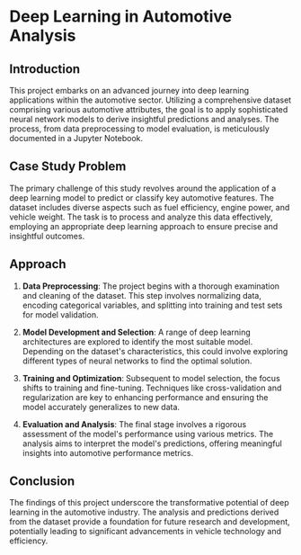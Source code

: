 # Deep Learning in Automotive Analysis

## Introduction

This project embarks on an advanced journey into deep learning applications within the automotive sector. Utilizing a comprehensive dataset comprising various automotive attributes, the goal is to apply sophisticated neural network models to derive insightful predictions and analyses. The process, from data preprocessing to model evaluation, is meticulously documented in a Jupyter Notebook.

## Case Study Problem

The primary challenge of this study revolves around the application of a deep learning model to predict or classify key automotive features. The dataset includes diverse aspects such as fuel efficiency, engine power, and vehicle weight. The task is to process and analyze this data effectively, employing an appropriate deep learning approach to ensure precise and insightful outcomes.

## Approach

1. **Data Preprocessing**: The project begins with a thorough examination and cleaning of the dataset. This step involves normalizing data, encoding categorical variables, and splitting into training and test sets for model validation.

2. **Model Development and Selection**: A range of deep learning architectures are explored to identify the most suitable model. Depending on the dataset's characteristics, this could involve exploring different types of neural networks to find the optimal solution.

3. **Training and Optimization**: Subsequent to model selection, the focus shifts to training and fine-tuning. Techniques like cross-validation and regularization are key to enhancing performance and ensuring the model accurately generalizes to new data.

4. **Evaluation and Analysis**: The final stage involves a rigorous assessment of the model's performance using various metrics. The analysis aims to interpret the model's predictions, offering meaningful insights into automotive performance metrics.

## Conclusion

The findings of this project underscore the transformative potential of deep learning in the automotive industry. The analysis and predictions derived from the dataset provide a foundation for future research and development, potentially leading to significant advancements in vehicle technology and efficiency.
